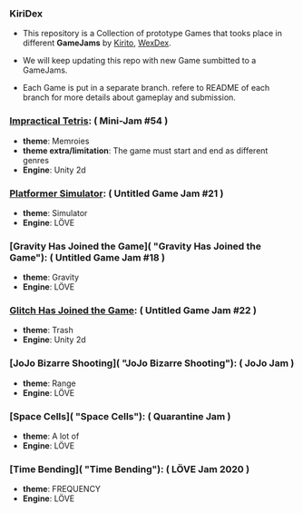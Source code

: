 ### KiriDex
- This repository is a Collection of prototype Games that tooks place in different **GameJams**  by [Kirito](https://github.com/theVoidZ "Kirito"), [WexDex](https://github.com/WexDex "WexDex").

- We will keep updating this repo with new Game sumbitted to a GameJams.

- Each Game is put in a separate branch. refere to README of each branch for more details about gameplay and submission.
 
 ### [Impractical Tetris](https://github.com/theVoidZ/KiriDex/tree/impractical-tetris "Impractical Tetris"): ( Mini-Jam #54 )
 - **theme**: Memroies
 - **theme extra/limitation**: The game must start and end as different genres
 - **Engine**: Unity 2d
 
### [Platformer Simulator](https://github.com/theVoidZ/KiriDex/tree/platform-simulator "Platformer Simulator"): ( Untitled Game Jam #21 )
 - **theme**: Simulator
 - **Engine**: LÖVE
 
### [Gravity Has Joined the Game]( "Gravity Has Joined the Game"): ( Untitled Game Jam #18 )
 - **theme**: Gravity
 - **Engine**: LÖVE
 
### [Glitch Has Joined the Game](https://github.com/theVoidZ/KiriDex/tree/glitch-game "Glitch Has Joined the Game"): ( Untitled Game Jam #22 )
 - **theme**: Trash
 - **Engine**: Unity 2d
 
### [JoJo Bizarre Shooting]( "JoJo Bizarre Shooting"): ( JoJo Jam )
 - **theme**: Range
 - **Engine**: LÖVE
 
### [Space Cells]( "Space Cells"): ( Quarantine Jam )
 - **theme**: A lot of
 - **Engine**: LÖVE
 
### [Time Bending]( "Time Bending"): ( LÖVE Jam 2020 )
 - **theme**: FREQUENCY
 - **Engine**: LÖVE
 
 
